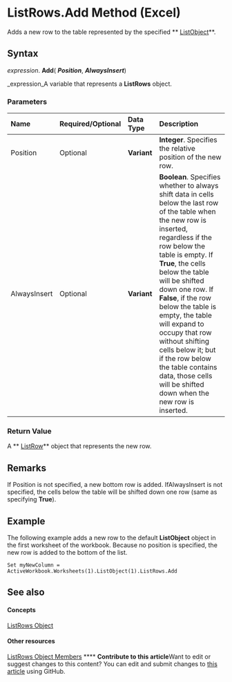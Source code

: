 
# ListRows.Add Method (Excel)

Adds a new row to the table represented by the specified  ** [ListObject](46de6c4f-8ce0-0c7d-da59-6e52f5eab612.md)**.


## Syntax

 _expression_. **Add**( **_Position_**,  **_AlwaysInsert_**)

 _expression_A variable that represents a  **ListRows** object.


### Parameters



|**Name**|**Required/Optional**|**Data Type**|**Description**|
|:-----|:-----|:-----|:-----|
|Position|Optional| **Variant**| **Integer**. Specifies the relative position of the new row.|
|AlwaysInsert|Optional| **Variant**| **Boolean**. Specifies whether to always shift data in cells below the last row of the table when the new row is inserted, regardless if the row below the table is empty. If  **True**, the cells below the table will be shifted down one row. If  **False**, if the row below the table is empty, the table will expand to occupy that row without shifting cells below it; but if the row below the table contains data, those cells will be shifted down when the new row is inserted.|

### Return Value

A  ** [ListRow](ba3e4215-14b6-3dca-82d0-0951f9f2fc3e.md)** object that represents the new row.


## Remarks

If Position is not specified, a new bottom row is added. IfAlwaysInsert is not specified, the cells below the table will be shifted down one row (same as specifying **True**).


## Example

The following example adds a new row to the default  **ListObject** object in the first worksheet of the workbook. Because no position is specified, the new row is added to the bottom of the list.


```
Set myNewColumn = ActiveWorkbook.Worksheets(1).ListObject(1).ListRows.Add
```


## See also


#### Concepts


 [ListRows Object](e4035209-00a2-ea16-a3b9-2d23afe0b88a.md)
#### Other resources


 [ListRows Object Members](6ade33bf-71e4-a7a4-ca34-9e3146c7dd80.md)
****   **Contribute to this article**Want to edit or suggest changes to this content? You can edit and submit changes to  [this article](https://github.com/jhershey00/VBA_Excel_Test/OpenXMLCon/articles/32213e09-fd25-3787-3ab8-45ee1249ca1c.md) using GitHub.

